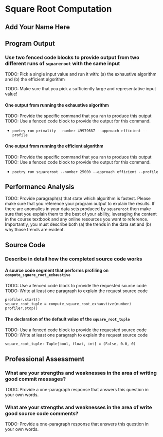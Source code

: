 # Square Root Computation

## Add Your Name Here

## Program Output

### Use two fenced code blocks to provide output from two different runs of `squareroot` with the same input

TODO: Pick a single input value and run it with:
(a) the exhaustive algorithm
and
(b) the efficient algorithm

TODO: Make sure that you pick a sufficiently large and representative input value!

#### One output from running the exhaustive algorithm

TODO: Provide the specific command that you ran to produce this output
TODO: Use a fenced code block to provide the output for this command.

- `poetry run primality --number 49979687 --approach efficient --profile`

#### One output from running the efficient algorithm

TODO: Provide the specific command that you ran to produce this output
TODO: Use a fenced code block to provide the output for this command.

- `poetry run squareroot --number 25000 --approach efficient --profile`

## Performance Analysis

TODO: Provide paragraph(s) that state which algorithm is fastest. Please make
sure that you reference your program output to explain the results. If there are
anomalies in your data sets produced by `squareroot` then make sure that you
explain them to the best of your ability, leveraging the content in the course
textbook and any online resources you want to reference. Importantly, you must
describe both (a) the trends in the data set and (b) why those trends are evident.

## Source Code

### Describe in detail how the completed source code works

#### A source code segment that performs profiling on `compute_square_root_exhaustive`

TODO: Use a fenced code block to provide the requested source code
TODO: Write at least one paragraph to explain the request source code

```
profiler.start()
square_root_tuple = compute_square_root_exhaustive(number)
profiler.stop()
```

#### The declaration of the default value of the `square_root_tuple`

TODO: Use a fenced code block to provide the requested source code
TODO: Write at least one paragraph to explain the request source code

```
square_root_tuple: Tuple[bool, float, int] = (False, 0.0, 0)
```

## Professional Assessment

### What are your strengths and weaknesses in the area of writing good commit messages?

TODO: Provide a one-paragraph response that answers this question in your own words.

### What are your strengths and weaknesses in the area of write good source code comments?

TODO: Provide a one-paragraph response that answers this question in your own words.
